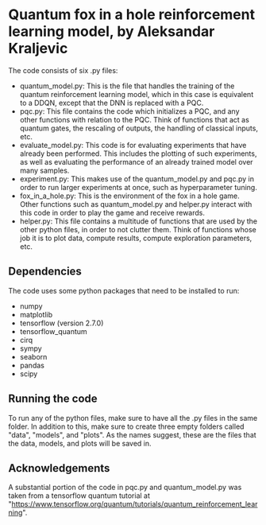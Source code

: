 # Quantum fox in a hole reinforcement learning model, by Aleksandar Kraljevic

The code consists of six .py files:
- quantum_model.py:
    This is the file that handles the training of the quantum reinforcement learning model, which in this case is equivalent to a DDQN, except that the DNN is replaced with a PQC.
- pqc.py:
    This file contains the code which initializes a PQC, and any other functions with relation to the PQC. Think of functions that act as quantum gates, the rescaling of outputs, the handling of classical inputs, etc.
- evaluate_model.py:
    This code is for evaluating experiments that have already been performed. This includes the plotting of such experiments, as well as evaluating the performance of an already trained model over many samples.
- experiment.py:
    This makes use of the quantum_model.py and pqc.py in order to run larger experiments at once, such as hyperparameter tuning.
- fox_in_a_hole.py:
    This is the environment of the fox in a hole game. Other functions such as quantum_model.py and helper.py interact with this code in order to play the game and receive rewards.
- helper.py:
    This file contains a multitude of functions that are used by the other python files, in order to not clutter them. Think of functions whose job it is to plot data, compute results, compute exploration parameters, etc.

## Dependencies
The code uses some python packages that need to be installed to run:
- numpy
- matplotlib
- tensorflow (version 2.7.0)
- tensorflow_quantum
- cirq
- sympy
- seaborn
- pandas
- scipy

## Running the code
To run any of the python files, make sure to have all the .py files in the same folder. In addition to this, make sure to create three empty folders called "data", "models", and "plots". As the names suggest, these are the files that the data, models, and plots will be saved in.

## Acknowledgements
A substantial portion of the code in pqc.py and quantum_model.py was taken from a tensorflow quantum tutorial at "https://www.tensorflow.org/quantum/tutorials/quantum_reinforcement_learning".
